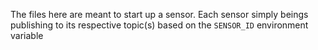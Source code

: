 The files here are meant to start up a sensor. Each sensor simply beings
publishing to its respective topic(s) based on the `SENSOR_ID` environment
variable

